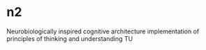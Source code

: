 # n2
Neurobiologically inspired cognitive architecture implementation of principles of thinking and understanding TU
